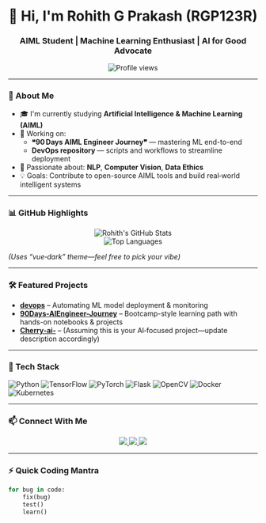 <h1 align="center">👋 Hi, I'm Rohith G Prakash (RGP123R)</h1>
<h3 align="center">AIML Student | Machine Learning Enthusiast | AI for Good Advocate</h3>

<p align="center">
  <img src="https://komarev.com/ghpvc/?username=RGP123R&label=Profile%20views&color=0e75b6&style=flat" alt="Profile views" />
</p>

---

### 🧠 About Me

- 🎓 I'm currently studying **Artificial Intelligence & Machine Learning (AIML)**
- 🔭 Working on:
  - **❝90 Days AIML Engineer Journey❞** — mastering ML end-to-end
  - **DevOps repository** — scripts and workflows to streamline deployment
- 🌱 Passionate about: **NLP**, **Computer Vision**, **Data Ethics**
- 💡 Goals: Contribute to open-source AIML tools and build real‑world intelligent systems

---

### 📊 GitHub Highlights

<p align="center">
  <img src="https://github-readme-stats.vercel.app/api?username=RGP123R&show_icons=true&theme=vue-dark" alt="Rohith's GitHub Stats" />
  <br/>
  <img src="https://github-readme-stats.vercel.app/api/top-langs/?username=RGP123R&layout=compact&theme=vue-dark" alt="Top Languages" />
</p>

*(Uses “vue‑dark” theme—feel free to pick your vibe)*

---

### 🛠️ Featured Projects

- **[devops](https://github.com/RGP123R/devops)** – Automating ML model deployment & monitoring
- **[90Days-AIEngineer-Journey](https://github.com/RGP123R/90Days-AIEngineer-Journey)** – Bootcamp-style learning path with hands-on notebooks & projects
- **[Cherry‑ai‑](https://github.com/RGP123R/Cherry-ai-)** – (Assuming this is your AI‑focused project—update description accordingly)

---

### 🔧 Tech Stack

![Python](https://img.shields.io/badge/-Python-3776AB?style=flat&logo=python)
![TensorFlow](https://img.shields.io/badge/-TensorFlow-FF6F00?style=flat&logo=tensorflow)
![PyTorch](https://img.shields.io/badge/-PyTorch-EE4C2C?style=flat&logo=pytorch)
![Flask](https://img.shields.io/badge/-Flask-000000?style=flat&logo=flask)
![OpenCV](https://img.shields.io/badge/-OpenCV-5C3EE8?style=flat&logo=opencv)
![Docker](https://img.shields.io/badge/-Docker-2496ED?style=flat&logo=docker)
![Kubernetes](https://img.shields.io/badge/-Kubernetes-326CE5?style=flat&logo=kubernetes)

---

### 📫 Connect With Me

<p align="center">
  <a href="mailto:rohithgprakash28@gmail.com">
    <img src="https://img.shields.io/badge/-Email-D14836?style=flat&logo=gmail&logoColor=white"/>
  </a>
  <a href="https://www.linkedin.com/in/rohithgp/">
    <img src="https://img.shields.io/badge/-LinkedIn-0077B5?style=flat&logo=linkedin&logoColor=white"/>
  </a>
  <a href="https://github.com/RGP123R">
    <img src="https://img.shields.io/badge/-GitHub-181717?style=flat&logo=github&logoColor=white"/>
  </a>
</p>

---

### ⚡ Quick Coding Mantra

```python
for bug in code:
    fix(bug)
    test()
    learn()
